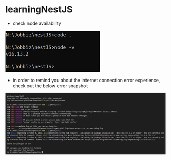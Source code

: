 # learningNestJS
- check node availability

![check node version](https://github.com/anindameister/learningNestJS/blob/main/photos/1.PNG)

- in order to remind you about the internet connection error experience, check out the below error snapshot

![internet connection problem](https://github.com/anindameister/learningNestJS/blob/main/photos/2.PNG)


